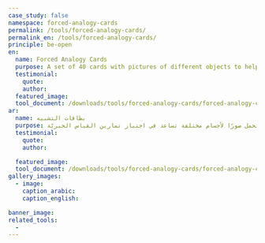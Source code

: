 ```yaml
---
case_study: false
namespace: forced-analogy-cards
permalink: /tools/forced-analogy-cards/
permalink_en: /tools/forced-analogy-cards/
principle: be-open
en:
  name: Forced Analogy Cards
  purpose: A set of 40 cards with pictures of different objects to help go through a forced analogy exercise.
  testimonial:
    quote:
    author:
  featured_image:
  tool_document: /downloads/tools/forced-analogy-cards/forced-analogy-cards.pdf
ar:
  name: بطاقات التشبيه
  purpose: مجموعة مكوّنة من 40 بطاقة تحمل صورًا لأجسام مختلفة تساعد في اجتياز تمارين القياس الجبريّة.
  testimonial:
    quote:
    author:

  featured_image:
  tool_document: /downloads/tools/forced-analogy-cards/forced-analogy-cards.pdf
gallery_images:
  - image:
    caption_arabic:
    caption_english:

banner_image:
related_tools:
  -
---
```

